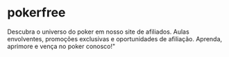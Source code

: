 # pokerfree
Descubra o universo do poker em nosso site de afiliados. Aulas envolventes, promoções exclusivas e oportunidades de afiliação. Aprenda, aprimore e vença no poker conosco!"
